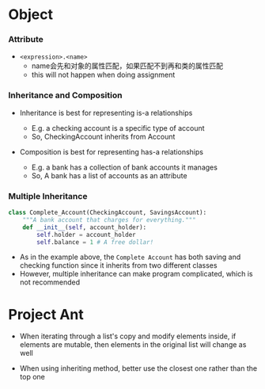 # Object

### Attribute

- `<expression>.<name>`
	- name会先和对象的属性匹配，如果匹配不到再和类的属性匹配
	- this will not happen when doing assignment

### Inheritance and Composition

- Inheritance is best for representing is-a relationships
	- E.g. a checking account is a specific type of account 
	- So, CheckingAccount inherits from Account

- Composition is best for representing has-a relationships
	- E.g. a bank has a collection of bank accounts it manages
	- So, A bank has a list of accounts as an attribute

### Multiple Inheritance

```python
class Complete_Account(CheckingAccount, SavingsAccount):
    """A bank account that charges for everything."""
    def __init__(self, account_holder):
        self.holder = account_holder
        self.balance = 1 # A free dollar!
```

- As in the example above, the `Complete Account` has both saving and checking function since it inherits from two different classes
- However, multiple inheritance can make program complicated, which is not recommended



# Project Ant

- When iterating through a list's copy and modify elements inside, if elements are mutable, then elements in the original list will change as well

- When using inheriting method, better use the closest one rather than the top one